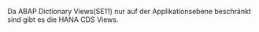 
Da ABAP Dictionary Views(SE11) nur auf der Applikationsebene beschränkt sind gibt es die HANA CDS Views. 
